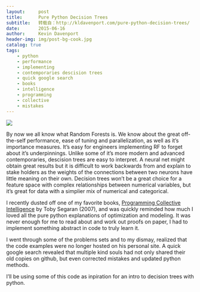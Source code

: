 ```yaml
---
layout:     post
title:      Pure Python Decision Trees
subtitle:   转载自：http://kldavenport.com/pure-python-decision-trees/
date:       2015-06-16
author:     Kevin Davenport
header-img: img/post-bg-cook.jpg
catalog: true
tags:
    - python
    - performance
    - implementing
    - contemporaries descision trees
    - quick google search
    - books
    - intelligence
    - programming
    - collective
    - mistakes
---
```


[![](http://34.211.1.181/wp-content/uploads/2015/05/decision_tree.png)
](http://34.211.1.181/wp-content/uploads/2015/05/decision_tree.png)

By now we all know what Random Forests is. We know about the great off-the-self performance, ease of tuning and parallelization, as well as it’s importance measures. It’s easy for engineers implementing RF to forget about it’s underpinnings. Unlike some of it’s more modern and advanced contemporaries, descision trees are easy to interpret. A neural net might obtain great results but it is difficult to work backwards from and explain to stake holders as the weights of the connections between two neurons have little meaning on their own. Decision trees won’t be a great choice for a feature space with complex relationships between numerical variables, but it’s great for data with a simplier mix of numerical and categorical.

I recently dusted off one of my favorite books, [Programming Collective Intelligence](https://amzn.to/DJp4uz) by Toby Segaran (2007), and was quickly reminded how much I loved all the pure python explanations of optimization and modeling. It was never enough for me to read about and work out proofs on paper, I had to implement something abstract in code to truly learn it.

I went through some of the problems sets and to my dismay, realized that the code examples were no longer hosted on his personal site. A quick google search revealed that multiple kind souls had not only shared their old copies on github, but even corrected mistakes and updated python methods.

I’ll be using some of this code as inpiration for an intro to decision trees with python.
